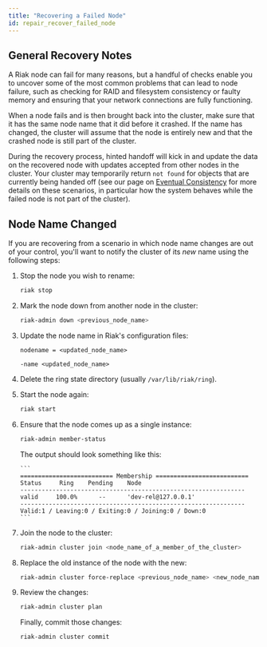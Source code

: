 ```yaml
---
title: "Recovering a Failed Node"
id: repair_recover_failed_node
---
```


## General Recovery Notes

A Riak node can fail for many reasons, but a handful of checks enable you to
uncover some of the most common problems that can lead to node failure, 
such as checking for RAID and filesystem consistency or faulty memory and 
ensuring that your network connections are fully functioning.

When a node fails and is then brought back into the cluster, make sure that it has the same node name that it did before it crashed. If the name has changed, the cluster will assume that the node is entirely new and that the crashed node is still part of the cluster.

During the recovery process, hinted handoff will kick in and update the data on
the recovered node with updates accepted from other nodes in the cluster. Your
cluster may temporarily return `not found` for objects that are currently
being handed off (see our page on [Eventual Consistency](../../learn/concepts/eventual-consistency) for more details on
these scenarios, in particular how the system behaves while the failed node is
not part of the cluster).

## Node Name Changed

If you are recovering from a scenario in which node name changes are out of
your control, you'll want to notify the cluster of its *new* name using the
following steps:

1. Stop the node you wish to rename:

   ```bash
   riak stop
   ```


2. Mark the node down from another node in the cluster:

   ```bash
   riak-admin down <previous_node_name>
   ```

3. Update the node name in Riak's configuration files:

   ```riakconf
   nodename = <updated_node_name>
   ```

   ```vmargs
   -name <updated_node_name>
   ```

4. Delete the ring state directory (usually `/var/lib/riak/ring`).

5. Start the node again:

   ```bash
   riak start
   ```

6. Ensure that the node comes up as a single instance:

   ```bash
   riak-admin member-status
   ```

    The output should look something like this:

       ``` 
       ========================== Membership ==========================
       Status     Ring    Pending    Node
       ---------------------------------------------------------------
       valid     100.0%      --      'dev-rel@127.0.0.1'
       ---------------------------------------------------------------
       Valid:1 / Leaving:0 / Exiting:0 / Joining:0 / Down:0
       ```

7. Join the node to the cluster:

   ```bash
   riak-admin cluster join <node_name_of_a_member_of_the_cluster>
   ```

8. Replace the old instance of the node with the new:

   ```bash
   riak-admin cluster force-replace <previous_node_name> <new_node_name>
   ```

9. Review the changes:

   ```bash
   riak-admin cluster plan
   ```

   Finally, commit those changes:

   ```bash
   riak-admin cluster commit
   ```
